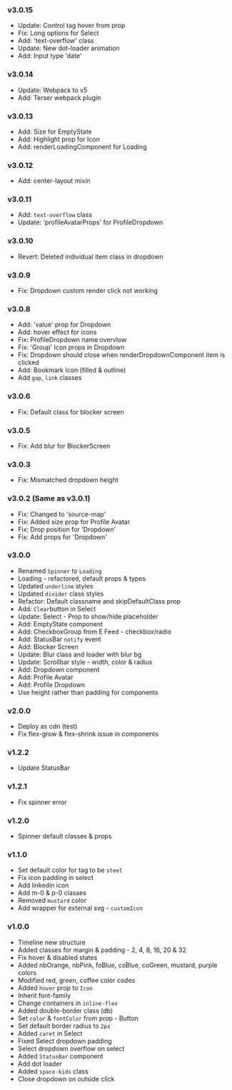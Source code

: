 ### v3.0.15

- Update: Control tag hover from prop
- Fix: Long options for Select
- Add: 'text-overflow' class
- Update: New dot-loader animation
- Add: Input type 'date'

### v3.0.14

- Update: Webpack to v5
- Add: Terser webpack plugin

### v3.0.13

- Add: Size for EmptyState
- Add: Highlight prop for Icon
- Add: renderLoadingComponent for Loading

### v3.0.12

- Add: center-layout mixin

### v3.0.11

- Add: `text-overflow` class
- Update: 'profileAvatarProps' for ProfileDropdown

### v3.0.10

- Revert: Deleted individual item class in dropdown

### v3.0.9

- Fix: Dropdown custom render click not working

### v3.0.8

- Add: 'value' prop for Dropdown
- Add: hover effect for icons
- Fix: ProfileDropdown name overvlow
- Fix: 'Group' Icon props in Dropdown
- Fix: Dropdown should close when renderDropdownComponent item is clicked
- Add: Bookmark Icon (filled & outline)
- Add `gap`, `link` classes

### v3.0.6

- Fix: Default class for blocker screen

### v3.0.5

- Fix: Add blur for BlockerScreen

### v3.0.3

- Fix: Mismatched dropdown height

### v3.0.2 (Same as v3.0.1)

- Fix: Changed to 'source-map'
- Fix: Added size prop for Profile Avatar
- Fix: Drop position for 'Dropdown'
- Fix: Add props for 'Dropdown'

### v3.0.0

- Renamed `Spinner` to `Loading`
- Loading - refactored, default props & types
- Updated `underline` styles
- Updated `divider` class styles
- Refactor: Default classname and skipDefaultClass prop
- Add: `Clear`button in Select
- Update: Select - Prop to show/hide placeholder
- Add: EmptyState component
- Add: CheckboxGroup from E Feed - checkbox/radio
- Add: StatusBar `notify` event
- Add: Blocker Screen
- Update: Blur class and loader with blur bg
- Update: Scrollbar style - width, color & radius
- Add: Dropdown component
- Add: Profile Avatar
- Add: Profile Dropdown
- Use height rather than padding for components

### v2.0.0

- Deploy as cdn (test)
- Fix flex-grow & flex-shrink issue in components

### v1.2.2

- Update StatusBar

### v1.2.1

- Fix spinner error

### v1.2.0

- Spinner default classes & props

### v1.1.0

- Set default color for tag to be `steel`
- Fix icon padding in select
- Add linkedin icon
- Add m-0 & p-0 classes
- Removed `mustard` color
- Add wrapper for external svg - `customIcon`

### v1.0.0

- Timeline new structure
- Added classes for margin & padding - 2, 4, 8, 16, 20 & 32
- Fix hover & disabled states
- Added nbOrange, nbPink, foBlue, coBlue, coGreen, mustard, purple colors
- Modified red, green, coffee color codes
- Added `hover` prop to `Icon`
- Inherit font-family
- Change containers in `inline-flex`
- Added double-border class (db)
- Set `color` & `fontColor` from prop - Button
- Set default border radius to `2px`
- Added `caret` in Select
- Fixed Select dropdown padding
- Select dropdown overflow on select
- Added `StatusBar` component
- Add dot loader
- Added `space-kids` class
- Close dropdown on outside click
